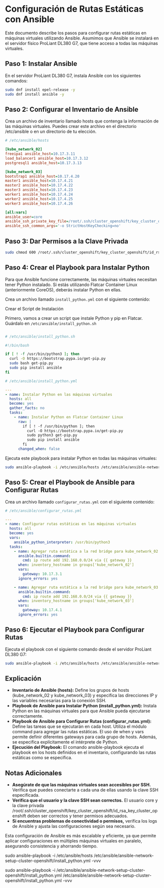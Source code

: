 # Configuración de Rutas Estáticas con Ansible

Este documento describe los pasos para configurar rutas estáticas en máquinas virtuales utilizando Ansible. Asumimos que Ansible se instalará en el servidor físico ProLiant DL380 G7, que tiene acceso a todas las máquinas virtuales.

## Paso 1: Instalar Ansible

En el servidor ProLiant DL380 G7, instala Ansible con los siguientes comandos:

```bash
sudo dnf install epel-release -y
sudo dnf install ansible -y
```

## Paso 2: Configurar el Inventario de Ansible

Crea un archivo de inventario llamado hosts que contenga la información de las máquinas virtuales. Puedes crear este archivo en el directorio /etc/ansible o en un directorio de tu elección.

```ini
# /etc/ansible/hosts

[kube_network_02]
freeipa1 ansible_host=10.17.3.11
load_balancer1 ansible_host=10.17.3.12
postgresql1 ansible_host=10.17.3.13

[kube_network_03]
bootstrap1 ansible_host=10.17.4.20
master1 ansible_host=10.17.4.21
master2 ansible_host=10.17.4.22
master3 ansible_host=10.17.4.23
worker1 ansible_host=10.17.4.24
worker2 ansible_host=10.17.4.25
worker3 ansible_host=10.17.4.26

[all:vars]
ansible_user=core
ansible_ssh_private_key_file=/root/.ssh/cluster_openshift/key_cluster_openshift/id_rsa_key_cluster_openshift
ansible_ssh_common_args='-o StrictHostKeyChecking=no'
```

## Paso 3: Dar Permisos a la Clave Privada

```bash
sudo chmod 600 /root/.ssh/cluster_openshift/key_cluster_openshift/id_rsa_key_cluster_openshift
```

## Paso 4: Crear el Playbook para Instalar Python

Para que Ansible funcione correctamente, las máquinas virtuales necesitan tener Python instalado. Si estás utilizando Flatcar Container Linux (anteriormente CoreOS), deberás instalar Python en ellas.

Crea un archivo llamado `install_python.yml` con el siguiente contenido:


Crear el Script de Instalación

Primero, vamos a crear un script que instale Python y pip en Flatcar. Guárdalo en `/etc/ansible/install_python.sh`


```bash

# /etc/ansible/install_python.sh

#!/bin/bash

if [ ! -f /usr/bin/python3 ]; then
  curl -O https://bootstrap.pypa.io/get-pip.py
  sudo bash get-pip.py
  sudo pip install ansible
fi
```


```yaml
# /etc/ansible/install_python.yml

---
- name: Instalar Python en las máquinas virtuales
  hosts: all
  become: yes
  gather_facts: no
  tasks:
    - name: Instalar Python en Flatcar Container Linux
      raw: |
        if [ ! -f /usr/bin/python ]; then
          curl -O https://bootstrap.pypa.io/get-pip.py
          sudo python3 get-pip.py
          sudo pip install ansible
        fi
      changed_when: false
```


Ejecuta este playbook para instalar Python en todas las máquinas virtuales:

```bash
sudo ansible-playbook -i /etc/ansible/hosts /etc/ansible/ansible-network-setup-cluster-openshift/install_python.yml
```

## Paso 5: Crear el Playbook de Ansible para Configurar Rutas


Crea un archivo llamado `configurar_rutas.yml` con el siguiente contenido:


```yaml
# /etc/ansible/configurar_rutas.yml

---
- name: Configurar rutas estáticas en las máquinas virtuales
  hosts: all
  become: yes
  vars:
    ansible_python_interpreter: /usr/bin/python3
  tasks:
    - name: Agregar ruta estática a la red bridge para kube_network_02
      ansible.builtin.command:
        cmd: ip route add 192.168.0.0/24 via {{ gateway }}
      when: inventory_hostname in groups['kube_network_02']
      vars:
        gateway: 10.17.3.1
      ignore_errors: yes

    - name: Agregar ruta estática a la red bridge para kube_network_03
      ansible.builtin.command:
        cmd: ip route add 192.168.0.0/24 via {{ gateway }}
      when: inventory_hostname in groups['kube_network_03']
      vars:
        gateway: 10.17.4.1
      ignore_errors: yes
```


## Paso 6: Ejecutar el Playbook para Configurar Rutas

Ejecuta el playbook con el siguiente comando desde el servidor ProLiant DL380 G7:


```bash
sudo ansible-playbook -i /etc/ansible/hosts /etc/ansible/ansible-network-setup-cluster-openshift/configurar_rutas.yml
```

## Explicación

- **Inventario de Ansible (hosts):** Define los grupos de hosts (kube_network_02 y kube_network_03) y especifica las direcciones IP y las variables necesarias para la conexión SSH.
- **Playbook de Ansible para Instalar Python (install_python.yml):** Instala Python en las máquinas virtuales para que Ansible pueda ejecutarse correctamente.
- **Playbook de Ansible para Configurar Rutas (configurar_rutas.yml):** Define las tareas que se ejecutarán en cada host. Utiliza el módulo command para agregar las rutas estáticas. El uso de when y vars permite definir diferentes gateways para cada grupo de hosts. Además, se especifica explícitamente el intérprete de Python.
- **Ejecución del Playbook:** El comando ansible-playbook ejecuta el playbook en los hosts definidos en el inventario, configurando las rutas estáticas como se especifica.

## Notas Adicionales

- **Asegúrate de que las máquinas virtuales sean accesibles por SSH.** Verifica que puedes conectarte a cada una de ellas usando la clave SSH especificada.
- **Verifica que el usuario y la clave SSH sean correctos.** El usuario core y la clave privada /root/.ssh/cluster_openshift/key_cluster_openshift/id_rsa_key_cluster_openshift deben ser correctos y tener permisos adecuados.
- **Si encuentras problemas de conectividad o permisos,** verifica los logs de Ansible y ajusta las configuraciones según sea necesario.

Esta configuración de Ansible es más escalable y eficiente, ya que permite aplicar configuraciones en múltiples máquinas virtuales en paralelo, asegurando consistencia y ahorrando tiempo.


sudo ansible-playbook -i /etc/ansible/hosts /etc/ansible/ansible-network-setup-cluster-openshift/install_python.yml -vvv

sudo ansible-playbook -i /etc/ansible/ansible-network-setup-cluster-openshift/install_python.yml /etc/ansible/ansible-network-setup-cluster-openshift/install_python.yml -vvv
